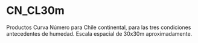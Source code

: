 # CN_CL30m
Productos Curva Número para Chile continental, para las tres condiciones antecedentes de humedad. Escala espacial de 30x30m aproximadamente.
